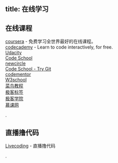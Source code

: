 title: 在线学习
---

## 在线课程

[coursera](https://www.coursera.org/) - 免费学习全世界最好的在线课程。   
[codecademy](https://www.codecademy.com/) - Learn to code interactively, for free.   
[Udacity](https://www.udacity.com/)    
[Code School](https://www.codeschool.com/)    
[newcircle](https://newcircle.com/)    
[Code School - Try Git](https://try.github.io//levels/1/challenges/1)    
[codementor](https://www.codementor.io/android)     
[W3school](http://www.w3school.com.cn/index.html)    
[菜鸟教程](http://www.runoob.com/)    
[极客标签](http://www.gbtags.com/)    
[极客学院](http://www.jikexueyuan.com/)   
[慕课网](http://www.imooc.com/)      

.

## 直播撸代码

[Livecoding](https://www.livecoding.tv/) - 直播撸代码     

.
